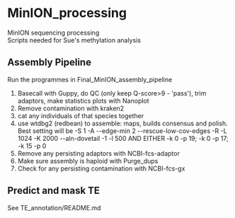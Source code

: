 # MinION_processing
MinION sequencing processing  
Scripts needed for Sue's methylation analysis  

## Assembly Pipeline
Run the programmes in Final_MinION_assembly_pipeline  
1. Basecall with Guppy, do QC (only keep Q-score>9 - 'pass'), trim adaptors, make statistics plots with Nanoplot
2. Remove contamination with kraken2
3. cat any individuals of that species together
4. use wtdbg2 (redbean) to assemble: maps, builds consensus and polish. Best setting will be -S 1 -A --edge-min 2 --rescue-low-cov-edges -R -L 1024 -K 2000 --aln-dovetail -1 -l 500  AND EITHER -k 0 -p 19; -k 0 -p 17; -k 15 -p 0
5. Remove any persisting adaptors with NCBI-fcs-adaptor
6. Make sure assembly is haploid with Purge_dups
7. Check for any persisting contamination with NCBI-fcs-gx  

## Predict and mask TE
See TE_annotation/README.md
